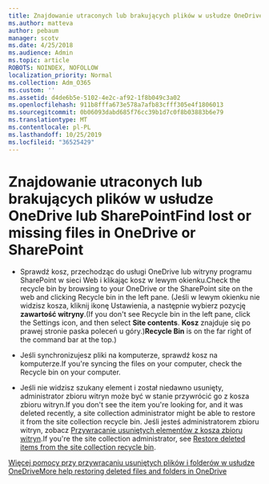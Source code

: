 ```yaml
---
title: Znajdowanie utraconych lub brakujących plików w usłudze OneDrive lub SharePoint
ms.author: matteva
author: pebaum
manager: scotv
ms.date: 4/25/2018
ms.audience: Admin
ms.topic: article
ROBOTS: NOINDEX, NOFOLLOW
localization_priority: Normal
ms.collection: Adm_O365
ms.custom: ''
ms.assetid: d4de6b5e-5102-4e2c-af92-1f8b049c3a02
ms.openlocfilehash: 911b8fffa673e578a7afb83cfff305e4f1806013
ms.sourcegitcommit: 0b06093dabd685f76cc39b1d7c0f8b03883b6e79
ms.translationtype: MT
ms.contentlocale: pl-PL
ms.lasthandoff: 10/25/2019
ms.locfileid: "36525429"
---
```

# <a name="find-lost-or-missing-files-in-onedrive-or-sharepoint"></a><span data-ttu-id="4721f-102">Znajdowanie utraconych lub brakujących plików w usłudze OneDrive lub SharePoint</span><span class="sxs-lookup"><span data-stu-id="4721f-102">Find lost or missing files in OneDrive or SharePoint</span></span>

- <span data-ttu-id="4721f-103">Sprawdź kosz, przechodząc do usługi OneDrive lub witryny programu SharePoint w sieci Web i klikając kosz w lewym okienku.</span><span class="sxs-lookup"><span data-stu-id="4721f-103">Check the recycle bin by browsing to your OneDrive or the SharePoint site on the web and clicking Recycle bin in the left pane.</span></span> <span data-ttu-id="4721f-104">(Jeśli w lewym okienku nie widzisz kosza, kliknij ikonę Ustawienia, a następnie wybierz pozycję **zawartość witryny**.</span><span class="sxs-lookup"><span data-stu-id="4721f-104">(If you don't see Recycle bin in the left pane, click the Settings icon, and then select **Site contents**.</span></span> <span data-ttu-id="4721f-105">**Kosz** znajduje się po prawej stronie paska poleceń u góry.)</span><span class="sxs-lookup"><span data-stu-id="4721f-105">**Recycle Bin** is on the far right of the command bar at the top.)</span></span> 
    
- <span data-ttu-id="4721f-106">Jeśli synchronizujesz pliki na komputerze, sprawdź kosz na komputerze.</span><span class="sxs-lookup"><span data-stu-id="4721f-106">If you're syncing the files on your computer, check the Recycle bin on your computer.</span></span> 
    
- <span data-ttu-id="4721f-107">Jeśli nie widzisz szukany element i został niedawno usunięty, administrator zbioru witryn może być w stanie przywrócić go z kosza zbioru witryn.</span><span class="sxs-lookup"><span data-stu-id="4721f-107">If you don't see the item you're looking for, and it was deleted recently, a site collection administrator might be able to restore it from the site collection recycle bin.</span></span> <span data-ttu-id="4721f-108">Jeśli jesteś administratorem zbioru witryn, zobacz [Przywracanie usuniętych elementów z kosza zbioru witryn](https://go.microsoft.com/fwlink/?linkid=866439).</span><span class="sxs-lookup"><span data-stu-id="4721f-108">If you're the site collection administrator, see [Restore deleted items from the site collection recycle bin](https://go.microsoft.com/fwlink/?linkid=866439).</span></span>
    
[<span data-ttu-id="4721f-109">Więcej pomocy przy przywracaniu usuniętych plików i folderów w usłudze OneDrive</span><span class="sxs-lookup"><span data-stu-id="4721f-109">More help restoring deleted files and folders in OneDrive</span></span>](https://go.microsoft.com/fwlink/?linkid=872872)
  

